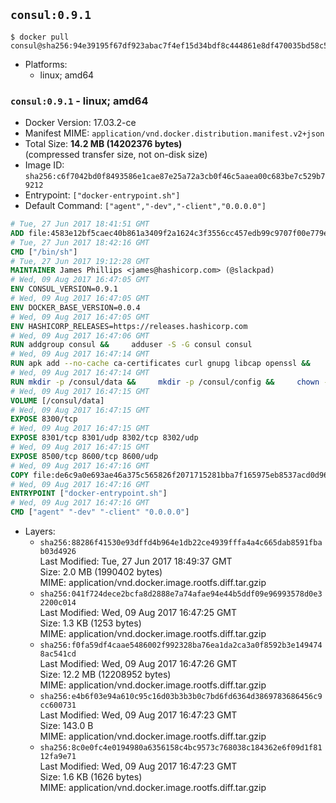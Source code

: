 ## `consul:0.9.1`

```console
$ docker pull consul@sha256:94e39195f67df923abac7f4ef15d34bdf8c444861e8df470035bd58c510321c7
```

-	Platforms:
	-	linux; amd64

### `consul:0.9.1` - linux; amd64

-	Docker Version: 17.03.2-ce
-	Manifest MIME: `application/vnd.docker.distribution.manifest.v2+json`
-	Total Size: **14.2 MB (14202376 bytes)**  
	(compressed transfer size, not on-disk size)
-	Image ID: `sha256:c6f7042bd0f8493586e1cae87e25a72a3cb0f46c5aaea00c683be7c529b79212`
-	Entrypoint: `["docker-entrypoint.sh"]`
-	Default Command: `["agent","-dev","-client","0.0.0.0"]`

```dockerfile
# Tue, 27 Jun 2017 18:41:51 GMT
ADD file:4583e12bf5caec40b861a3409f2a1624c3f3556cc457edb99c9707f00e779e45 in / 
# Tue, 27 Jun 2017 18:42:16 GMT
CMD ["/bin/sh"]
# Tue, 27 Jun 2017 19:12:28 GMT
MAINTAINER James Phillips <james@hashicorp.com> (@slackpad)
# Wed, 09 Aug 2017 16:47:05 GMT
ENV CONSUL_VERSION=0.9.1
# Wed, 09 Aug 2017 16:47:05 GMT
ENV DOCKER_BASE_VERSION=0.0.4
# Wed, 09 Aug 2017 16:47:05 GMT
ENV HASHICORP_RELEASES=https://releases.hashicorp.com
# Wed, 09 Aug 2017 16:47:06 GMT
RUN addgroup consul &&     adduser -S -G consul consul
# Wed, 09 Aug 2017 16:47:14 GMT
RUN apk add --no-cache ca-certificates curl gnupg libcap openssl &&     gpg --keyserver pgp.mit.edu --recv-keys 91A6E7F85D05C65630BEF18951852D87348FFC4C &&     mkdir -p /tmp/build &&     cd /tmp/build &&     wget ${HASHICORP_RELEASES}/docker-base/${DOCKER_BASE_VERSION}/docker-base_${DOCKER_BASE_VERSION}_linux_amd64.zip &&     wget ${HASHICORP_RELEASES}/docker-base/${DOCKER_BASE_VERSION}/docker-base_${DOCKER_BASE_VERSION}_SHA256SUMS &&     wget ${HASHICORP_RELEASES}/docker-base/${DOCKER_BASE_VERSION}/docker-base_${DOCKER_BASE_VERSION}_SHA256SUMS.sig &&     gpg --batch --verify docker-base_${DOCKER_BASE_VERSION}_SHA256SUMS.sig docker-base_${DOCKER_BASE_VERSION}_SHA256SUMS &&     grep ${DOCKER_BASE_VERSION}_linux_amd64.zip docker-base_${DOCKER_BASE_VERSION}_SHA256SUMS | sha256sum -c &&     unzip docker-base_${DOCKER_BASE_VERSION}_linux_amd64.zip &&     cp bin/gosu bin/dumb-init /bin &&     wget ${HASHICORP_RELEASES}/consul/${CONSUL_VERSION}/consul_${CONSUL_VERSION}_linux_amd64.zip &&     wget ${HASHICORP_RELEASES}/consul/${CONSUL_VERSION}/consul_${CONSUL_VERSION}_SHA256SUMS &&     wget ${HASHICORP_RELEASES}/consul/${CONSUL_VERSION}/consul_${CONSUL_VERSION}_SHA256SUMS.sig &&     gpg --batch --verify consul_${CONSUL_VERSION}_SHA256SUMS.sig consul_${CONSUL_VERSION}_SHA256SUMS &&     grep consul_${CONSUL_VERSION}_linux_amd64.zip consul_${CONSUL_VERSION}_SHA256SUMS | sha256sum -c &&     unzip -d /bin consul_${CONSUL_VERSION}_linux_amd64.zip &&     cd /tmp &&     rm -rf /tmp/build &&     apk del gnupg openssl &&     rm -rf /root/.gnupg
# Wed, 09 Aug 2017 16:47:14 GMT
RUN mkdir -p /consul/data &&     mkdir -p /consul/config &&     chown -R consul:consul /consul
# Wed, 09 Aug 2017 16:47:15 GMT
VOLUME [/consul/data]
# Wed, 09 Aug 2017 16:47:15 GMT
EXPOSE 8300/tcp
# Wed, 09 Aug 2017 16:47:15 GMT
EXPOSE 8301/tcp 8301/udp 8302/tcp 8302/udp
# Wed, 09 Aug 2017 16:47:15 GMT
EXPOSE 8500/tcp 8600/tcp 8600/udp
# Wed, 09 Aug 2017 16:47:16 GMT
COPY file:de6c9a0e693ae46a375c565826f2071715281bba7f165975eb8537acd0d96ff4 in /usr/local/bin/docker-entrypoint.sh 
# Wed, 09 Aug 2017 16:47:16 GMT
ENTRYPOINT ["docker-entrypoint.sh"]
# Wed, 09 Aug 2017 16:47:16 GMT
CMD ["agent" "-dev" "-client" "0.0.0.0"]
```

-	Layers:
	-	`sha256:88286f41530e93dffd4b964e1db22ce4939fffa4a4c665dab8591fbab03d4926`  
		Last Modified: Tue, 27 Jun 2017 18:49:37 GMT  
		Size: 2.0 MB (1990402 bytes)  
		MIME: application/vnd.docker.image.rootfs.diff.tar.gzip
	-	`sha256:041f724dece2bcfa8d2888e7a74afae94e44b5ddf09e96993578d0e32200c014`  
		Last Modified: Wed, 09 Aug 2017 16:47:25 GMT  
		Size: 1.3 KB (1253 bytes)  
		MIME: application/vnd.docker.image.rootfs.diff.tar.gzip
	-	`sha256:f0fa59df4caae5486002f992328ba76ea1da2ca3a0f8592b3e1494748ac541cd`  
		Last Modified: Wed, 09 Aug 2017 16:47:26 GMT  
		Size: 12.2 MB (12208952 bytes)  
		MIME: application/vnd.docker.image.rootfs.diff.tar.gzip
	-	`sha256:e4b6f03e94a610c95c16d03b3b3b0c7bd6fd6364d3869783686456c9cc600731`  
		Last Modified: Wed, 09 Aug 2017 16:47:23 GMT  
		Size: 143.0 B  
		MIME: application/vnd.docker.image.rootfs.diff.tar.gzip
	-	`sha256:8c0e0fc4e0194980a6356158c4bc9573c768038c184362e6f09d1f8112fa9e71`  
		Last Modified: Wed, 09 Aug 2017 16:47:23 GMT  
		Size: 1.6 KB (1626 bytes)  
		MIME: application/vnd.docker.image.rootfs.diff.tar.gzip
